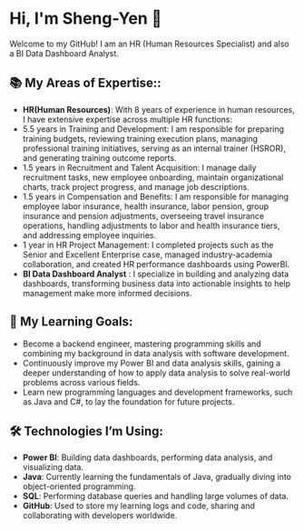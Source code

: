 # Hi, I'm Sheng-Yen 👋

Welcome to my GitHub!
I am an HR (Human Resources Specialist) and also a BI Data Dashboard Analyst.

## 📚 My Areas of Expertise::
- **HR(Human Resources)**: With 8 years of experience in human resources, I have extensive expertise across multiple HR functions:
- 5.5 years in Training and Development: I am responsible for preparing training budgets, reviewing training execution plans, managing professional training initiatives, serving as an internal trainer (HSROR), and generating training outcome reports.
- 1.5 years in Recruitment and Talent Acquisition: I manage daily recruitment tasks, new employee onboarding, maintain organizational charts, track project progress, and manage job descriptions.
- 1.5 years in Compensation and Benefits: I am responsible for managing employee labor insurance, health insurance, labor pension, group insurance and pension adjustments, overseeing travel insurance operations, handling adjustments to labor and health insurance tiers, and addressing employee inquiries.
- 1 year in HR Project Management: I completed projects such as the Senior and Excellent Enterprise case, managed industry-academia collaboration, and created HR performance dashboards using PowerBI.
- **BI Data Dashboard Analyst** : I specialize in building and analyzing data dashboards, transforming business data into actionable insights to help management make more informed decisions.

## 🎯 My Learning Goals:
- Become a backend engineer, mastering programming skills and combining my background in data analysis with software development.
- Continuously improve my Power BI and data analysis skills, gaining a deeper understanding of how to apply data analysis to solve real-world problems across various fields.
- Learn new programming languages and development frameworks, such as Java and C#, to lay the foundation for future projects.

## 🛠️ Technologies I’m Using:
- **Power BI**: Building data dashboards, performing data analysis, and visualizing data.
- **Java**: Currently learning the fundamentals of Java, gradually diving into object-oriented programming.
- **SQL**: Performing database queries and handling large volumes of data.
- **GitHub**: Used to store my learning logs and code, sharing and collaborating with developers worldwide.
